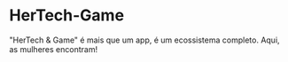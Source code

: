 # HerTech-Game
"HerTech &amp; Game" é mais que um app, é um ecossistema completo. Aqui, as mulheres encontram!
